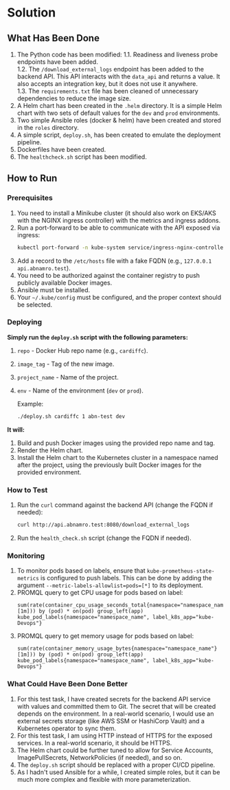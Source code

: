 # Solution

## What Has Been Done
1. The Python code has been modified:
    1.1. Readiness and liveness probe endpoints have been added.  
    1.2. The `/download_external_logs` endpoint has been added to the backend API. This API interacts with the `data_api` and returns a value. It also accepts an integration key, but it does not use it anywhere.  
    1.3. The `requirements.txt` file has been cleaned of unnecessary dependencies to reduce the image size.  
2. A Helm chart has been created in the `.helm` directory. It is a simple Helm chart with two sets of default values for the `dev` and `prod` environments.  
3. Two simple Ansible roles (docker & helm) have been created and stored in the `roles` directory.  
4. A simple script, `deploy.sh`, has been created to emulate the deployment pipeline.  
5. Dockerfiles have been created.  
6. The `healthcheck.sh` script has been modified.

## How to Run

### Prerequisites
1. You need to install a Minikube cluster (it should also work on EKS/AKS with the NGINX ingress controller) with the metrics and ingress addons.  
2. Run a port-forward to be able to communicate with the API exposed via ingress:
    ```zsh
    kubectl port-forward -n kube-system service/ingress-nginx-controller 8080:80 -n ingress-nginx
    ```
3. Add a record to the `/etc/hosts` file with a fake FQDN (e.g., `127.0.0.1 api.abnamro.test`).  
4. You need to be authorized against the container registry to push publicly available Docker images.  
5. Ansible must be installed.  
6. Your `~/.kube/config` must be configured, and the proper context should be selected.

### Deploying
**Simply run the `deploy.sh` script with the following parameters:**  
1. `repo` - Docker Hub repo name (e.g., `cardiffc`).  
2. `image_tag` - Tag of the new image.  
3. `project_name` - Name of the project.  
4. `env` - Name of the environment (`dev` or `prod`).

    Example:
    ```zsh
    ./deploy.sh cardiffc 1 abn-test dev
    ```

**It will:**  
1. Build and push Docker images using the provided repo name and tag.  
2. Render the Helm chart.  
3. Install the Helm chart to the Kubernetes cluster in a namespace named after the project, using the previously built Docker images for the provided environment.

### How to Test
1. Run the `curl` command against the backend API (change the FQDN if needed):
    ```zsh
    curl http://api.abnamro.test:8080/download_external_logs
    ```
2. Run the `health_check.sh` script (change the FQDN if needed).

### Monitoring
1. To monitor pods based on labels, ensure that `kube-prometheus-state-metrics` is configured to push labels. This can be done by adding the argument `--metric-labels-allowlist=pods=[*]` to its deployment.  
2. PROMQL query to get CPU usage for pods based on label:
    ```promQL
    sum(rate(container_cpu_usage_seconds_total{namespace="namespace_name"}[1m])) by (pod) * on(pod) group_left(app) kube_pod_labels{namespace="namespace_name", label_k8s_app="kube-Devops"}
    ```
3. PROMQL query to get memory usage for pods based on label:
    ```promQL
    sum(rate(container_memory_usage_bytes{namespace="namespace_name"}[1m])) by (pod) * on(pod) group_left(app) kube_pod_labels{namespace="namespace_name", label_k8s_app="kube-Devops"}
    ```

### What Could Have Been Done Better
1. For this test task, I have created secrets for the backend API service with values and committed them to Git. The secret that will be created depends on the environment. In a real-world scenario, I would use an external secrets storage (like AWS SSM or HashiCorp Vault) and a Kubernetes operator to sync them.  
2. For this test task, I am using HTTP instead of HTTPS for the exposed services. In a real-world scenario, it should be HTTPS.  
3. The Helm chart could be further tuned to allow for Service Accounts, ImagePullSecrets, NetworkPolicies (if needed), and so on.  
4. The `deploy.sh` script should be replaced with a proper CI/CD pipeline.  
5. As I hadn't used Ansible for a while, I created simple roles, but it can be much more complex and flexible with more parameterization.
